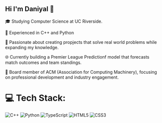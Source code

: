 ## Hi I'm Daniyal 👋

🎓 Studying Computer Science at UC Riverside.

🔨 Experienced in C++ and Python

🧩 Passionate about creating propjects that solve real world problems while expanding my knowledge.

🌐 Currently building a Premier League Predictionf model that forecasts match outcomes and team standings.

🤝 Board member of ACM (Association for Computing Machinery), focusing on professional development and industry engagement.

# 💻 Tech Stack:
![C++](https://img.shields.io/badge/c++-%2300599C.svg?style=for-the-badge&logo=c%2B%2B&logoColor=white) ![Python](https://img.shields.io/badge/python-3670A0?style=for-the-badge&logo=python&logoColor=ffdd54) ![TypeScript](https://img.shields.io/badge/typescript-%23007ACC.svg?style=for-the-badge&logo=typescript&logoColor=white) ![HTML5](https://img.shields.io/badge/html5-%23E34F26.svg?style=for-the-badge&logo=html5&logoColor=white) ![CSS3](https://img.shields.io/badge/css3-%231572B6.svg?style=for-the-badge&logo=css3&logoColor=white) 
